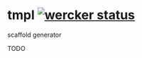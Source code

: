 tmpl [![wercker status](https://app.wercker.com/status/440721daf16e48f3204fa74eb7008bd5/s/master "wercker status")](https://app.wercker.com/project/bykey/440721daf16e48f3204fa74eb7008bd5)
====

scaffold generator

TODO
